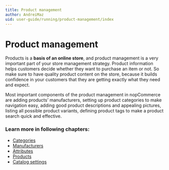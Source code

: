 ```yaml
---
title: Product management
author: AndreiMaz
uid: user-guide/running/product-management/index
---
```

# Product management

Products is a **basis of an online store**, and product management is a very important part of your store management strategy. Product information helps customers decide whether they want to purchase an item or not. So make sure to have quality product content on the store, because it builds confidence in your customers that they are getting exactly what they need and expect.

Most important components of the product management in nopCommerce are adding products’ manufacturers, setting up product categories to make navigation easy, adding good product descriptions and appealing pictures, listing all possible product variants, defining product tags to make a product search quick and effective.

### Learn more in following chapters:
* [Categories](xref:/user-guide/running/product-management/categories.md/)
* [Manufacturers](xref:/user-guide/running/product-management/manufacturers.md/)
* [Attributes](xref:/user-guide/running/product-management/attributes/)
* [Products](xref:/user-guide/running/product-management/products/)
* [Catalog settings](xref:/user-guide/running/product-management/catalog-settings.md/)
